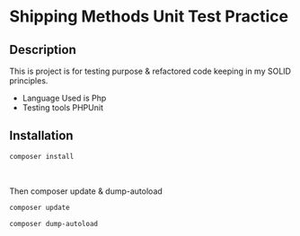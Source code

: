 # Shipping Methods Unit Test Practice

## Description

This is project is for testing purpose & refactored code keeping in my SOLID principles.
- Language Used is Php
- Testing tools PHPUnit

## Installation
```bash
composer install
```
<br/>
<p>Then composer update & dump-autoload</p>

```bash
composer update
```
```bash
composer dump-autoload
```


<br/>
